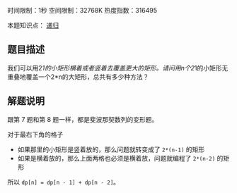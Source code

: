 时间限制：1秒 空间限制：32768K 热度指数：316495

本题知识点： [递归](https://www.nowcoder.com/questionCenter?questionTypes=000100&mutiTagIds=591)

## 题目描述

我们可以用2*1的小矩形横着或者竖着去覆盖更大的矩形。请问用n个2*1的小矩形无重叠地覆盖一个2*n的大矩形，总共有多少种方法？

## 解题说明

跟第 7 题和第 8 题一样，都是斐波那契数列的变形题。

对于最右下角的格子

- 如果那里的小矩形是竖着放的，那么问题就转变成了 `2*(n-1)` 的矩形
- 如果是横着放的，那么上面两格也必须是横着放，问题就编程了 `2*(n-2)` 的矩形

所以 `dp[n] = dp[n - 1] + dp[n - 2]`。